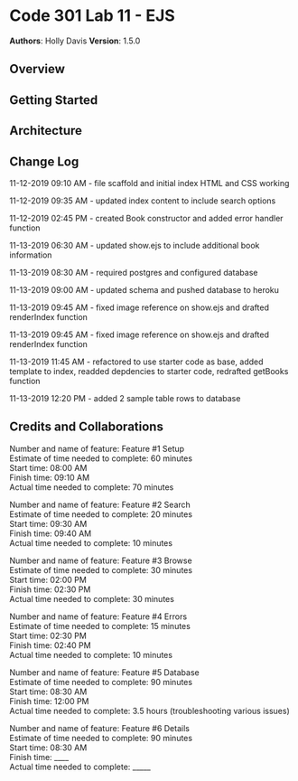 # Code 301 Lab 11 - EJS  

**Authors**: Holly Davis
**Version**: 1.5.0
<!-- (increment the patch/fix version number if you make more commits past your first submission) -->

## Overview

<!-- Provide a high level overview of what this application is and why you are building it, beyond the fact that it's an assignment for this class. (i.e. What's your problem domain?) -->

## Getting Started
<!-- What are the steps that a user must take in order to build this app on their own machine and get it running? -->

## Architecture
<!-- Provide a detailed description of the application design. What technologies (languages, libraries, etc) you're using, and any other relevant design information. -->


## Change Log

11-12-2019 09:10 AM - file scaffold and initial index HTML and CSS working

11-12-2019 09:35 AM - updated index content to include search options

11-12-2019 02:45 PM - created Book constructor and added error handler function

11-13-2019 06:30 AM - updated show.ejs to include additional book information

11-13-2019 08:30 AM - required postgres and configured database

11-13-2019 09:00 AM - updated schema and pushed database to heroku

11-13-2019 09:45 AM - fixed image reference on show.ejs and drafted renderIndex function

11-13-2019 09:45 AM - fixed image reference on show.ejs and drafted renderIndex function

11-13-2019 11:45 AM - refactored to use starter code as base, added template to index, readded depdencies to starter code, redrafted getBooks function

11-13-2019 12:20 PM - added 2 sample table rows to database

<!-- Use this area to document the iterative changes made to your application as each feature is successfully implemented. Use time stamps. Here's an examples:

01-01-2001 4:59pm - Application now has a fully-functional express server, with a GET route for the location resource.-->

## Credits and Collaborations
<!-- Give credit (and a link) to other people or resources that helped you build this application. -->


Number and name of feature: Feature #1 Setup  
Estimate of time needed to complete: 60 minutes  
Start time: 08:00 AM  
Finish time: 09:10 AM  
Actual time needed to complete: 70 minutes  

Number and name of feature: Feature #2 Search  
Estimate of time needed to complete: 20 minutes  
Start time: 09:30 AM  
Finish time: 09:40 AM  
Actual time needed to complete: 10 minutes  

Number and name of feature: Feature #3 Browse  
Estimate of time needed to complete: 30 minutes  
Start time: 02:00 PM  
Finish time: 02:30 PM  
Actual time needed to complete: 30 minutes  

Number and name of feature: Feature #4 Errors  
Estimate of time needed to complete: 15 minutes  
Start time: 02:30 PM  
Finish time: 02:40 PM  
Actual time needed to complete: 10 minutes  

Number and name of feature: Feature #5 Database  
Estimate of time needed to complete: 90 minutes  
Start time: 08:30 AM  
Finish time: 12:00 PM  
Actual time needed to complete: 3.5 hours (troubleshooting various issues)  

Number and name of feature: Feature #6 Details  
Estimate of time needed to complete: 90 minutes  
Start time: 08:30 AM  
Finish time: ____  
Actual time needed to complete: _____  